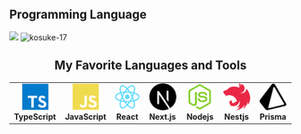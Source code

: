 <h2 align="left">Programming Language</h3>
<p align="left">
<img src="https://github-readme-stats.vercel.app/api/top-langs?username=kosuke-17&show_icons=true&locale=en&layout=compact" height="150px"　alt="kosuke-17" />
 <img src="https://github-readme-stats.vercel.app/api?username=kosuke-17&show_icons=true&locale=en" height="150px" alt="kosuke-17" />
</p>

<h2 align="center">My Favorite Languages and Tools</h2>
<table>
  <tr>
    <td align="center" width="96">
      <a href="https://www.typescriptlang.org/">
        <img src="./img/typescript.png" width="48" height="48" alt="TypeScript" />
      </a>
      <br>
      <b>TypeScript</b>
    </td>
    <td align="center" width="96">
      <a href="https://developer.mozilla.org/ja/docs/Web/JavaScript">
        <img src="./img/javascript.png" width="48" height="48" alt="JavaScript" />
      </a>
      <br>
      <b>JavaScript</b>
    </td>
    <td align="center" width="96">
      <a href="https://ja.reactjs.org/">
        <img src="./img/react.png" width="50" height="48" alt="React" />
      </a>
      <br>
      <b>React</b>
    </td>
    <td align="center" width="96">
      <a href="https://nextjs.org/">
        <img src="./img/nextjs.png" width="48" height="48" alt="Next.js" style="background-color: #f5f5f5;" />
      </a>
      <br>
      <b>Next.js</b>
    </td>
    <td align="center" width="96">
      <a href="https://nodejs.org/ja/">
        <img src="./img/nodejs.png" width="48" height="48" alt="Nodejs" />
      </a>
      <br>
      <b>Nodejs</b>
    </td>
    <td align="center" width="96">
      <a href="https://nestjs.com/">
        <img src="./img/nestjs.png" width="48" height="48" alt="Nestjs" />
      </a>
      <br>
      <b>Nestjs</b>
    </td>
    <td align="center" width="96">
      <a href="https://www.prisma.io/">
        <img src="./img/prisma-3.svg" width="48" height="48" alt="Prisma" style="background-color: #f5f5f5;" />
      </a>
      <br>
      <b>Prisma</b>
    </td>
    
  </tr>
</table>
